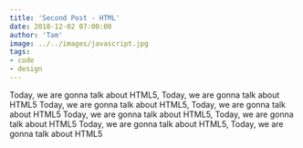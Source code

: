 ```yaml
---
title: 'Second Post - HTML'
date: 2018-12-02 07:00:00
author: 'Tam'
image: ../../images/javascript.jpg
tags:
- code
- design
---
```


Today, we are gonna talk about HTML5, Today, we are gonna talk about HTML5
Today, we are gonna talk about HTML5, Today, we are gonna talk about HTML5
Today, we are gonna talk about HTML5, Today, we are gonna talk about HTML5
Today, we are gonna talk about HTML5, Today, we are gonna talk about HTML5